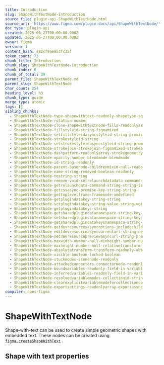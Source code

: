 ```yaml
---
title: Introduction
slug: ShapeWithTextNode-introduction
source_file: plugin-api-ShapeWithTextNode.html
source_url: 'https://www.figma.com/plugin-docs/api/ShapeWithTextNode/'
doc_type: plugin-api
created: 2025-06-27T00:00:00.000Z
updated: 2025-06-27T00:00:00.000Z
owner: figma
version: 1
content_hash: 782cf9ae853fc35f
token_count: 73
chunk_title: Introduction
chunk_slug: ShapeWithTextNode-introduction
chunk_index: 0
chunk_of_total: 39
parent_file: ShapeWithTextNode.md
parent_slug: ShapeWithTextNode
char_count: 254
heading_level: h3
chunk_type: guide
merge_type: atomic
tags: []
sibling_chunks:
  - ShapeWithTextNode-type-shapewithtext-readonly-shapetype-sq
  - ShapeWithTextNode-rotation-number
  - ShapeWithTextNode-clone-shapewithtextnode-fills-readonlyar
  - ShapeWithTextNode-fillstyleid-string-figmamixed
  - ShapeWithTextNode-setfillstyleidasyncstyleid-string-promis
  - ShapeWithTextNode-strokestyleid-string
  - ShapeWithTextNode-setstrokestyleidasyncstyleid-string-prom
  - ShapeWithTextNode-strokejoin-strokejoin-figmamixed-strokea
  - ShapeWithTextNode-dashpattern-readonlyarray-strokegeometry
  - ShapeWithTextNode-opacity-number-blendmode-blendmode
  - ShapeWithTextNode-id-string-readonly
  - ShapeWithTextNode-parent-basenode-childrenmixin-null-reado
  - ShapeWithTextNode-name-string-removed-boolean-readonly
  - ShapeWithTextNode-tostring-string
  - ShapeWithTextNode-remove-void-setrelaunchdatadata-command-
  - ShapeWithTextNode-getrelaunchdata-command-string-string-is
  - ShapeWithTextNode-getcssasync-promise-key-string-string-
  - ShapeWithTextNode-gettoplevelframe-framenode-undefined
  - ShapeWithTextNode-getplugindatakey-string-string
  - ShapeWithTextNode-setplugindatakey-string-value-string-voi
  - ShapeWithTextNode-getplugindatakeys-string
  - ShapeWithTextNode-getsharedplugindatanamespace-string-key-
  - ShapeWithTextNode-setsharedplugindatanamespace-string-key-
  - ShapeWithTextNode-getsharedplugindatakeysnamespace-string-
  - ShapeWithTextNode-getdevresourcesasyncoptions-includechild
  - ShapeWithTextNode-editdevresourceasynccurrenturl-string-ne
  - ShapeWithTextNode-setdevresourcepreviewasyncurl-string-pre
  - ShapeWithTextNode-maxwidth-number-null-minheight-number-nu
  - ShapeWithTextNode-maxheight-number-null-relativetransform-
  - ShapeWithTextNode-absolutetransform-transform-readonly-abs
  - ShapeWithTextNode-visible-boolean-locked-boolean
  - ShapeWithTextNode-stucknodes-scenenode-readonly
  - ShapeWithTextNode-attachedconnectors-connectornode-readonl
  - ShapeWithTextNode-boundvariables-readonly-field-in-variabl
  - ShapeWithTextNode-inferredvariables-readonly-field-in-vari
  - ShapeWithTextNode-resolvedvariablemodes-collectionid-strin
  - ShapeWithTextNode-clearexplicitvariablemodeforcollectionco
  - ShapeWithTextNode-exportsettings-readonlyarray-exportasync
compiler: noos-figma
---
```


# ShapeWithTextNode

Shape-with-text can be used to create simple geometric shapes with embedded text. These nodes can be created using [`figma.createShapeWithText`](/plugin-docs/api/properties/figma-createshapewithtext/)
.

## Shape with text properties
